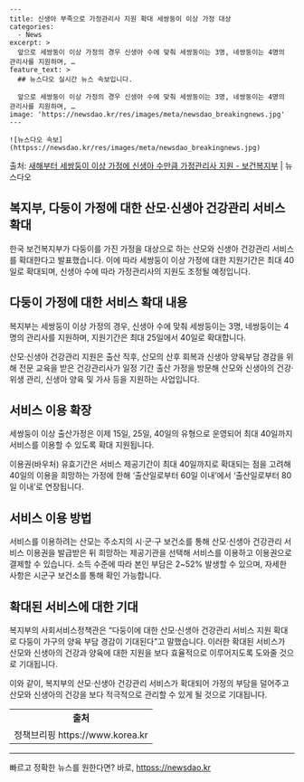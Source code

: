     ---
    title: 신생아 부족으로 가정관리사 지원 확대 세쌍둥이 이상 가정 대상
    categories:
      - News
    excerpt: >
      앞으로 세쌍둥이 이상 가정의 경우 신생아 수에 맞춰 세쌍둥이는 3명, 네쌍둥이는 4명의 관리사를 지원하며, …
    feature_text: >
      ## 뉴스다오 실시간 뉴스 속보입니다.
    
      앞으로 세쌍둥이 이상 가정의 경우 신생아 수에 맞춰 세쌍둥이는 3명, 네쌍둥이는 4명의 관리사를 지원하며, …
    image: 'https://newsdao.kr/res/images/meta/newsdao_breakingnews.jpg'
    ---
    
    ![뉴스다오 속보](httpss://newsdao.kr/res/images/meta/newsdao_breakingnews.jpg)

<p>출처: <a href="httpss://newsdao.kr/2900" rel="dofollow">새해부터 세쌍둥이 이상 가정에 신생아 수만큼 가정관리사 지원 - 보건복지부</a> | 뉴스다오</p>

<h2 data-ke-size="size26"><b>복지부, 다둥이 가정에 대한 산모·신생아 건강관리 서비스 확대</b></h2>

한국 보건복지부가 다둥이를 가진 가정을 대상으로 하는 산모와 신생아 건강관리 서비스를 확대한다고 발표했습니다. 이에 따라 세쌍둥이 이상 가정에 대한 지원기간은 최대 40일로 확대되며, 신생아 수에 따라 가정관리사의 지원도 조정될 예정입니다.

<h2 data-ke-size="size24">다둥이 가정에 대한 서비스 확대 내용</h2>

<p data-ke-size="size16">복지부는 세쌍둥이 이상 가정의 경우, 신생아 수에 맞춰 세쌍둥이는 3명, 네쌍둥이는 4명의 관리사를 지원하며, 지원기간은 최대 25일에서 40일로 확대합니다.</p>
<p data-ke-size="size16">산모·신생아 건강관리 지원은 출산 직후, 산모의 산후 회복과 신생아 양육부담 경감을 위해 전문 교육을 받은 건강관리사가 일정 기간 출산 가정을 방문해 산모와 신생아의 건강·위생 관리, 신생아 양육 및 가사 등을 지원하는 사업입니다.</p>

<h2 data-ke-size="size24">서비스 이용 확장</h2>

<p data-ke-size="size16">세쌍둥이 이상 출산가정은 이제 15일, 25일, 40일의 유형으로 운영되어 최대 40일까지 서비스를 이용할 수 있도록 확대 지원됩니다.</p>
<p data-ke-size="size16">이용권(바우처) 유효기간은 서비스 제공기간이 최대 40일까지로 확대되는 점을 고려해 40일의 이용을 희망하는 가정에 한해 ‘출산일로부터 60일 이내’에서 ‘출산일로부터 80일 이내’로 연장됩니다.</p>

<h2 data-ke-size="size24">서비스 이용 방법</h2>

<p data-ke-size="size16">서비스를 이용하려는 산모는 주소지의 시·군·구 보건소를 통해 산모·신생아 건강관리 서비스 이용권을 발급받은 뒤 희망하는 제공기관을 선택해 서비스를 이용하고 이용권으로 결제할 수 있습니다. 소득 수준에 따라 본인 부담은 2~52% 발생할 수 있으며, 자세한 사항은 시군구 보건소를 통해 확인 가능합니다.</p>

<h2 data-ke-size="size24">확대된 서비스에 대한 기대</h2>

<p data-ke-size="size16">복지부의 사회서비스정책관은 “다둥이에 대한 산모·신생아 건강관리 서비스 지원 확대로 다둥이 가구의 양육 부담 경감이 기대된다”고 말했습니다. 이러한 확대된 서비스가 산모와 신생아의 건강과 양육에 대한 지원을 보다 효율적으로 이루어지도록 도와줄 것으로 기대됩니다.</p>

이와 같이, 복지부의 산모·신생아 건강관리 서비스가 확대되어 가정의 부담을 덜어주고 산모와 신생아의 건강을 보다 적극적으로 관리할 수 있게 될 것으로 기대됩니다.

<table>
  <tr>
    <td style="text-align: center; height: 17px;"><b>출처</b></td>
  </tr>
  <tr>
    <td style="text-align: center; height: 17px;">정책브리핑 https://www.korea.kr</td>
  </tr>
</table>
<hr> 

빠르고 정확한 뉴스를 원한다면? 바로, <a href="httpss://newsdao.kr" rel="dofollow">httpss://newsdao.kr</a>


    